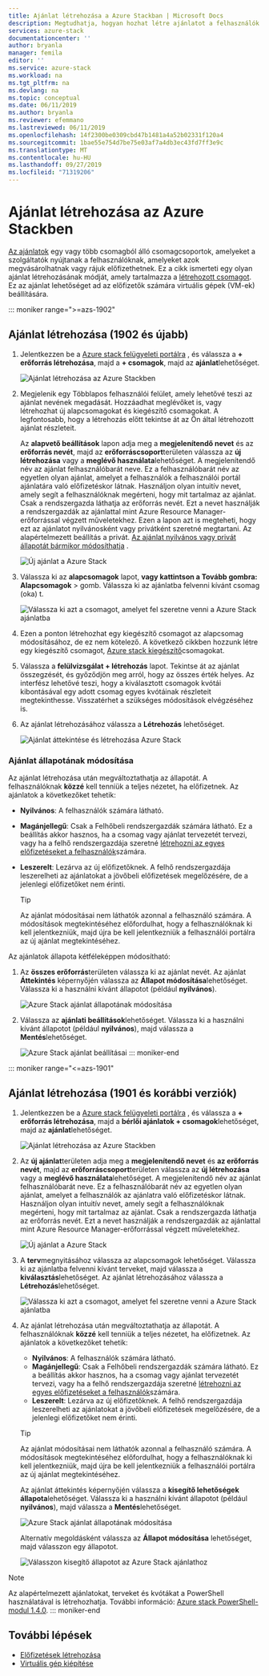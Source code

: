 ```yaml
---
title: Ajánlat létrehozása a Azure Stackban | Microsoft Docs
description: Megtudhatja, hogyan hozhat létre ajánlatot a felhasználók számára a Azure Stackban.
services: azure-stack
documentationcenter: ''
author: bryanla
manager: femila
editor: ''
ms.service: azure-stack
ms.workload: na
ms.tgt_pltfrm: na
ms.devlang: na
ms.topic: conceptual
ms.date: 06/11/2019
ms.author: bryanla
ms.reviewer: efemmano
ms.lastreviewed: 06/11/2019
ms.openlocfilehash: 14f2300be0309cbd47b1481a4a52b02331f120a4
ms.sourcegitcommit: 1bae55e754d7be75e03af7a4db3ec43fd7ff3e9c
ms.translationtype: MT
ms.contentlocale: hu-HU
ms.lasthandoff: 09/27/2019
ms.locfileid: "71319206"
---
```

# <a name="create-an-offer-in-azure-stack"></a>Ajánlat létrehozása az Azure Stackben

[Az ajánlatok](azure-stack-overview.md) egy vagy több csomagból álló csomagcsoportok, amelyeket a szolgáltatók nyújtanak a felhasználóknak, amelyeket azok megvásárolhatnak vagy rájuk előfizethetnek. Ez a cikk ismerteti egy olyan ajánlat létrehozásának módját, amely tartalmazza a [létrehozott csomagot](azure-stack-create-plan.md). Ez az ajánlat lehetőséget ad az előfizetők számára virtuális gépek (VM-ek) beállítására.

::: moniker range=">=azs-1902"
## <a name="create-an-offer-1902-and-later"></a>Ajánlat létrehozása (1902 és újabb)

1. Jelentkezzen be a [Azure stack felügyeleti portálra](https://adminportal.local.azurestack.external) , és válassza a **+ erőforrás létrehozása**, majd a **+ csomagok**, majd az **ajánlat**lehetőséget.

   ![Ajánlat létrehozása az Azure Stackben](media/azure-stack-create-offer/offers.png)

2. Megjelenik egy Többlapos felhasználói felület, amely lehetővé teszi az ajánlat nevének megadását. Hozzáadhat meglévőket is, vagy létrehozhat új alapcsomagokat és kiegészítő csomagokat. A legfontosabb, hogy a létrehozás előtt tekintse át az Ön által létrehozott ajánlat részleteit.

   Az **alapvető beállítások** lapon adja meg a **megjelenítendő nevet** és az **erőforrás nevét**, majd az **erőforráscsoport**területen válassza az **új létrehozása** vagy a **meglévő használata**lehetőséget. A megjelenítendő név az ajánlat felhasználóbarát neve. Ez a felhasználóbarát név az egyetlen olyan ajánlat, amelyet a felhasználók a felhasználói portál ajánlatára való előfizetéskor látnak. Használjon olyan intuitív nevet, amely segít a felhasználóknak megérteni, hogy mit tartalmaz az ajánlat. Csak a rendszergazda láthatja az erőforrás nevét. Ezt a nevet használják a rendszergazdák az ajánlattal mint Azure Resource Manager-erőforrással végzett műveletekhez. Ezen a lapon azt is megteheti, hogy ezt az ajánlatot nyilvánosként vagy privátként szeretné megtartani. Az alapértelmezett beállítás a privát. [Az ajánlat nyilvános vagy privát állapotát bármikor módosíthatja](#change-the-state-of-an-offer) .

   ![Új ajánlat a Azure Stack](media/azure-stack-create-offer/new-offer.png)
  
3. Válassza ki az **alapcsomagok** lapot, **vagy kattintson a Tovább gombra: Alapcsomagok** > gomb. Válassza ki az ajánlatba felvenni kívánt csomag (oka) t.

   ![Válassza ki azt a csomagot, amelyet fel szeretne venni a Azure Stack ajánlatba](media/azure-stack-create-offer/select-plan.png)

4. Ezen a ponton létrehozhat egy kiegészítő csomagot az alapcsomag módosításához, de ez nem kötelező. A következő cikkben hozzunk létre egy kiegészítő csomagot, [Azure stack kiegészítő](create-add-on-plan.md)csomagokat.

5. Válassza a **felülvizsgálat + létrehozás** lapot. Tekintse át az ajánlat összegzését, és győződjön meg arról, hogy az összes érték helyes. Az interfész lehetővé teszi, hogy a kiválasztott csomagok kvótái kibontásával egy adott csomag egyes kvótáinak részleteit megtekinthesse. Visszatérhet a szükséges módosítások elvégzéséhez is.

6. Az ajánlat létrehozásához válassza a **Létrehozás** lehetőséget.

   ![Ajánlat áttekintése és létrehozása Azure Stack](media/azure-stack-create-offer/review-offer.png)

### <a name="change-the-state-of-an-offer"></a>Ajánlat állapotának módosítása

Az ajánlat létrehozása után megváltoztathatja az állapotát. A felhasználóknak **közzé** kell tenniük a teljes nézetet, ha előfizetnek. Az ajánlatok a következőket tehetik:

- **Nyilvános**: A felhasználók számára látható.
- **Magánjellegű**: Csak a Felhőbeli rendszergazdák számára látható. Ez a beállítás akkor hasznos, ha a csomag vagy ajánlat tervezetét tervezi, vagy ha a felhő rendszergazdája szeretné [létrehozni az egyes előfizetéseket a felhasználók](azure-stack-subscribe-plan-provision-vm.md#create-a-subscription-as-a-cloud-operator)számára.
- **Leszerelt**: Lezárva az új előfizetőknek. A felhő rendszergazdája leszerelheti az ajánlatokat a jövőbeli előfizetések megelőzésére, de a jelenlegi előfizetőket nem érinti.

  > [!TIP]  
  > Az ajánlat módosításai nem láthatók azonnal a felhasználó számára. A módosítások megtekintéséhez előfordulhat, hogy a felhasználóknak ki kell jelentkezniük, majd újra be kell jelentkezniük a felhasználói portálra az új ajánlat megtekintéséhez.

Az ajánlatok állapota kétféleképpen módosítható:

1. Az **összes erőforrás**területen válassza ki az ajánlat nevét. Az ajánlat **Áttekintés** képernyőjén válassza az **Állapot módosítása**lehetőséget. Válassza ki a használni kívánt állapotot (például **nyilvános**).

   ![Azure Stack ajánlat állapotának módosítása](media/azure-stack-create-offer/change-state.png)

2. Válassza az **ajánlati beállítások**lehetőséget. Válassza ki a használni kívánt állapotot (például **nyilvános**), majd válassza a **Mentés**lehetőséget.

   ![Azure Stack ajánlat beállításai](media/azure-stack-create-offer/offer-settings.png)
::: moniker-end

::: moniker range="<=azs-1901"
## <a name="create-an-offer-1901-and-earlier"></a>Ajánlat létrehozása (1901 és korábbi verziók)

1. Jelentkezzen be a [Azure stack felügyeleti portálra](https://adminportal.local.azurestack.external) , és válassza a **+ erőforrás létrehozása**, majd a **bérlői ajánlatok + csomagok**lehetőséget, majd az **ajánlat**lehetőséget.

   ![Ajánlat létrehozása az Azure Stackben](media/azure-stack-create-offer/image01.png)
  
2. Az **új ajánlat**területen adja meg a **megjelenítendő nevet** és **az erőforrás nevét**, majd az **erőforráscsoport**területen válassza az **új létrehozása** vagy a **meglévő használata**lehetőséget. A megjelenítendő név az ajánlat felhasználóbarát neve. Ez a felhasználóbarát név az egyetlen olyan ajánlat, amelyet a felhasználók az ajánlatra való előfizetéskor látnak. Használjon olyan intuitív nevet, amely segít a felhasználóknak megérteni, hogy mit tartalmaz az ajánlat. Csak a rendszergazda láthatja az erőforrás nevét. Ezt a nevet használják a rendszergazdák az ajánlattal mint Azure Resource Manager-erőforrással végzett műveletekhez.

   ![Új ajánlat a Azure Stack](media/azure-stack-create-offer/image01a.png)
  
3. A **terv**megnyitásához válassza az alapcsomagok lehetőséget. Válassza ki az ajánlatba felvenni kívánt terveket, majd válassza a **kiválasztás**lehetőséget. Az ajánlat létrehozásához válassza a **Létrehozás**lehetőséget.

   ![Válassza ki azt a csomagot, amelyet fel szeretne venni a Azure Stack ajánlatba](media/azure-stack-create-offer/image02.png)
  
4. Az ajánlat létrehozása után megváltoztathatja az állapotát. A felhasználóknak **közzé** kell tenniük a teljes nézetet, ha előfizetnek. Az ajánlatok a következőket tehetik:

   - **Nyilvános**: A felhasználók számára látható.
   - **Magánjellegű**: Csak a Felhőbeli rendszergazdák számára látható. Ez a beállítás akkor hasznos, ha a csomag vagy ajánlat tervezetét tervezi, vagy ha a felhő rendszergazdája szeretné [létrehozni az egyes előfizetéseket a felhasználók](azure-stack-subscribe-plan-provision-vm.md#create-a-subscription-as-a-cloud-operator)számára.
   - **Leszerelt**: Lezárva az új előfizetőknek. A felhő rendszergazdája leszerelheti az ajánlatokat a jövőbeli előfizetések megelőzésére, de a jelenlegi előfizetőket nem érinti.

   > [!TIP]  
   > Az ajánlat módosításai nem láthatók azonnal a felhasználó számára. A módosítások megtekintéséhez előfordulhat, hogy a felhasználóknak ki kell jelentkezniük, majd újra be kell jelentkezniük a felhasználói portálra az új ajánlat megtekintéséhez.

   Az ajánlat áttekintés képernyőjén válassza a **kisegítő lehetőségek állapota**lehetőséget. Válassza ki a használni kívánt állapotot (például **nyilvános**), majd válassza a **Mentés**lehetőséget.

     ![Azure Stack ajánlat állapotának módosítása](media/azure-stack-create-offer/change-stage-1807.png)

     Alternatív megoldásként válassza az **Állapot módosítása** lehetőséget, majd válasszon egy állapotot.

    ![Válasszon kisegítő állapotot az Azure Stack ajánlathoz](media/azure-stack-create-offer/change-stage-select-1807.png)

> [!NOTE]
> Az alapértelmezett ajánlatokat, terveket és kvótákat a PowerShell használatával is létrehozhatja. További információ: [Azure stack PowerShell-modul 1.4.0](/powershell/azure/azure-stack/overview?view=azurestackps-1.4.0).
::: moniker-end

## <a name="next-steps"></a>További lépések

- [Előfizetések létrehozása](azure-stack-subscribe-plan-provision-vm.md)
- [Virtuális gép kiépítése](../user/azure-stack-create-vm-template.md)

